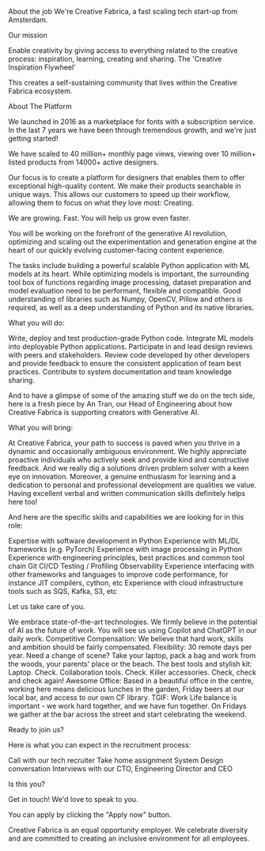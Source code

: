 About the job
We're Creative Fabrica, a fast scaling tech start-up from Amsterdam.

Our mission

Enable creativity by giving access to everything related to the creative
process: inspiration, learning, creating and sharing. The 'Creative Inspiration
Flywheel'

This creates a self-sustaining community that lives within the Creative Fabrica ecosystem.

About The Platform

We launched in 2016 as a marketplace for fonts with a subscription service. In
the last 7 years we have been through tremendous growth, and we're just getting
started!

We have scaled to 40 million+ monthly page views, viewing over 10 million+
listed products from 14000+ active designers.

Our focus is to create a platform for designers that enables them to offer
exceptional high-quality content. We make their products searchable in unique
ways. This allows our customers to speed up their workflow, allowing them to
focus on what they love most: Creating.

We are growing. Fast. You will help us grow even faster.

You will be working on the forefront of the generative AI revolution,
optimizing and scaling out the experimentation and generation engine at the
heart of our quickly evolving customer-facing content experience.

The tasks include building a powerful scalable Python application with ML
models at its heart. While optimizing models is important, the surrounding tool
box of functions regarding image processing, dataset preparation and model
evaluation need to be performant, flexible and compatible. Good understanding
of libraries such as Numpy, OpenCV, Pillow and others is required, as well as a
deep understanding of Python and its native libraries.

What you will do:

Write, deploy and test production-grade Python code. 
Integrate ML models into deployable Python applications. 
Participate in and lead design reviews with peers and stakeholders. 
Review code developed by other developers and provide feedback to ensure the
consistent application of team best practices. 
Contribute to system documentation and team knowledge sharing. 

And to have a glimpse of some of the amazing stuff we do on the tech side, here
is a fresh piece by An Tran, our Head of Engineering about how Creative Fabrica
is supporting creators with Generative AI.

What you will bring:

At Creative Fabrica, your path to success is paved when you thrive in a dynamic
and occasionally ambiguous environment. We highly appreciate proactive
individuals who actively seek and provide kind and constructive feedback. And
we really dig a solutions driven problem solver with a keen eye on innovation.
Moreover, a genuine enthusiasm for learning and a dedication to personal and
professional development are qualities we value. Having excellent verbal and
written communication skills definitely helps here too!

And here are the specific skills and capabilities we are looking for in this role:

Expertise with software development in Python
Experience with ML/DL frameworks (e.g. PyTorch)
Experience with image processing in Python
Experience with engineering principles, best practices and common tool chain
Git
CI/CD
Testing / Profiling
Observability
Experience interfacing with other frameworks and languages to improve code performance, for instance JIT compilers, cython, etc
Experience with cloud infrastructure tools such as SQS, Kafka, S3, etc

Let us take care of you.

We embrace state-of-the-art technologies. We firmly believe in the potential of AI as the future of work. You will see us using Copilot and ChatGPT in our daily work. 
Competitive Compensation: We believe that hard work, skills and ambition should be fairly compensated. 
Flexibility: 30 remote days per year. Need a change of scene? Take your laptop, pack a bag and work from the woods, your parents' place or the beach. 
The best tools and stylish kit: Laptop. Check. Collaboration tools. Check. Killer accessories. Check, check and check again!
Awesome Office: Based in a beautiful office in the centre, working here means delicious lunches in the garden, Friday beers at our local bar, and access to our own CF library. 
TGIF: Work Life balance is important - we work hard together, and we have fun together. On Fridays we gather at the bar across the street and start celebrating the weekend. 

Ready to join us? 

Here is what you can expect in the recruitment process:

Call with our tech recruiter 
Take home assignment 
System Design conversation 
Interviews with our CTO, Engineering Director and CEO 

Is this you?

Get in touch! We'd love to speak to you.

You can apply by clicking the "Apply now" button.

Creative Fabrica is an equal opportunity employer. We celebrate diversity and are committed to creating an inclusive environment for all employees.

